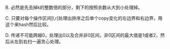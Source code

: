 B. 必然是先去掉k的整数倍的部分，剩下的按照余数从大到小处理掉。

C. 只要对每个操作区间[l,r]处理出排序之后单个copy变化的左边界和右边界，用这个来hash然后比较。

D. 传递不可能跨越0，处理出0以及合并非0区间，非0区间的最大值是1或者2，然后从左到右扫一遍贪心处理。

